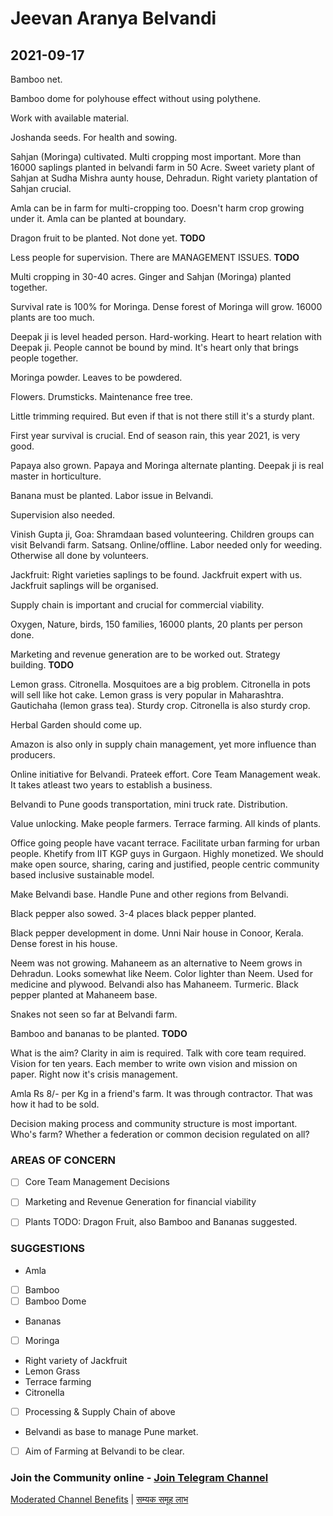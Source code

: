 # Jeevan Aranya Belvandi

##  2021-09-17 

Bamboo net. 

Bamboo dome for polyhouse effect without using polythene.

Work with available material.

Joshanda seeds. For health and sowing.

Sahjan (Moringa) cultivated. Multi cropping most important. More than 16000 saplings planted in belvandi farm in 50 Acre. Sweet variety plant of Sahjan at Sudha Mishra aunty house, Dehradun. Right variety plantation of Sahjan crucial.

Amla can be in farm for multi-cropping too. Doesn't harm crop growing under it. Amla can be planted at boundary. 

Dragon fruit to be planted. Not done yet. **TODO**

Less people for supervision. There are MANAGEMENT ISSUES. **TODO**

Multi cropping in 30-40 acres. Ginger and Sahjan (Moringa) planted together.

Survival rate is 100% for Moringa. Dense forest of Moringa will grow.
16000 plants are too much.

Deepak ji is level headed person. Hard-working. Heart to heart relation with Deepak ji. People cannot be bound by mind. It's heart only that brings people together.

Moringa powder. Leaves to be powdered. 

Flowers. Drumsticks. Maintenance free tree.

Little trimming required. But even if that is not there still it's a sturdy plant.

First year survival is crucial. End of season rain, this year 2021, is very good.

Papaya also grown. Papaya and Moringa alternate planting. Deepak ji is real master in horticulture.

Banana must be planted. Labor issue in Belvandi.

Supervision also needed.

Vinish Gupta ji, Goa: Shramdaan based volunteering. Children groups can visit Belvandi farm. Satsang. Online/offline. Labor needed only for weeding. Otherwise all done by volunteers.

Jackfruit: Right varieties saplings to be found. Jackfruit expert with us. Jackfruit saplings will be organised. 

Supply chain is important and crucial for commercial viability.

Oxygen, Nature, birds, 150 families, 16000 plants, 20 plants per person done. 

Marketing and revenue generation are to be worked out. Strategy building. **TODO**

Lemon grass. Citronella. Mosquitoes are a big problem. Citronella in pots will sell like hot cake. Lemon grass is very popular in Maharashtra. Gautichaha (lemon grass tea). Sturdy crop. Citronella is also sturdy crop.

Herbal Garden should come up.

Amazon is also only in supply chain management, yet more influence than producers.

Online initiative for Belvandi. Prateek effort. Core Team Management weak. It takes atleast two years to establish a business.

Belvandi to Pune goods transportation, mini truck rate. Distribution.

Value unlocking.
Make people farmers. Terrace farming. All kinds of plants.

Office going people have vacant terrace. Facilitate urban farming for urban people. Khetify from IIT KGP guys in Gurgaon. Highly monetized. We should make open source, sharing, caring and justified, people centric community based inclusive sustainable model.

Make Belvandi base. Handle Pune and other regions from Belvandi.

Black pepper also sowed. 3-4 places black pepper planted.

Black pepper development in dome. Unni Nair house in Conoor, Kerala. Dense forest in his house.

Neem was not growing. Mahaneem as an alternative to Neem grows in Dehradun. Looks somewhat like Neem. Color lighter than Neem. Used for medicine and plywood. Belvandi also has Mahaneem. Turmeric. Black pepper planted at Mahaneem base.

Snakes not seen so far at Belvandi farm.

Bamboo and bananas to be planted. **TODO**

What is the aim? Clarity in aim is required. Talk with core team required. Vision for ten years. Each member to write own vision and mission on paper. Right now it's crisis management.

Amla Rs 8/- per Kg in a friend's farm. It was through contractor. That was how it had to be sold.

Decision making process and community structure is most important.
Who's farm? Whether a federation or common decision regulated on all?


### AREAS OF CONCERN 

- [ ] Core Team Management Decisions

- [ ] Marketing and Revenue Generation for financial viability

- [ ] Plants TODO: Dragon Fruit, also Bamboo and Bananas suggested.

### SUGGESTIONS 

- Amla
- [ ] Bamboo
- [ ] Bamboo Dome
- Bananas
- [ ] Moringa
- Right variety of Jackfruit
- Lemon Grass
- Terrace farming
- Citronella
- [ ] Processing & Supply Chain of above
- Belvandi as base to manage Pune market.
- [ ] Aim of Farming at Belvandi to be clear. 


### Join the Community online - [Join Telegram Channel](https://t.me/jeevanaranyabelvandi)

[Moderated Channel Benefits](moderated-channel-benefits.md) | [सम्यक समूह लाभ](सम्यक-समूह-लाभ.md)
